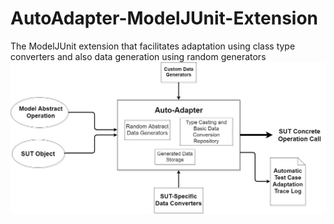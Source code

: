# AutoAdapter-ModelJUnit-Extension
The ModelJUnit extension that facilitates adaptation using class type converters and also data generation using random generators
![Alt text](https://github.com/ardalanha/AutoAdapter-ModelJUnit-Extension/blob/master/WorkFlow.jpg "General Workflow")
